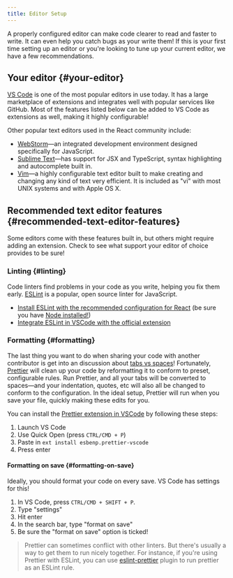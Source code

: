 ```yaml
---
title: Editor Setup
---
```


<Intro>

A properly configured editor can make code clearer to read and faster to write. It can even help you catch bugs as your write them! If this is your first time setting up an editor or you're looking to tune up your current editor, we have a few recommendations.

</Intro>

## Your editor {#your-editor}

[VS Code](https://code.visualstudio.com/) is one of the most popular editors in use today. It has a large marketplace of extensions and integrates well with popular services like GitHub. Most of the features listed below can be added to VS Code as extensions as well, making it highly configurable!

Other popular text editors used in the React community include:

* [WebStorm](https://www.jetbrains.com/webstorm/)—an integrated development environment designed specifically for JavaScript.
* [Sublime Text](https://www.sublimetext.com/)—has support for JSX and TypeScript, syntax highlighting and autocomplete built in.
* [Vim](https://www.vim.org/)—a highly configurable text editor built to make creating and changing any kind of text very efficient. It is included as "vi" with most UNIX systems and with Apple OS X.

## Recommended text editor features {#recommended-text-editor-features}

Some editors come with these features built in, but others might require adding an extension. Check to see what support your editor of choice provides to be sure!

### Linting {#linting}

Code linters find problems in your code as you write, helping you fix them early. [ESLint](https://eslint.org/) is a popular, open source linter for JavaScript. 

* [Install ESLint with the recommended configuration for React](https://www.npmjs.com/package/eslint-config-react-app) (be sure you have [Node installed!](https://nodejs.org/en/download/current/))
* [Integrate ESLint in VSCode with the official extension](https://marketplace.visualstudio.com/items?itemName=dbaeumer.vscode-eslint)

### Formatting {#formatting}

The last thing you want to do when sharing your code with another contributor is get into an discussion about [tabs vs spaces](https://www.google.com/search?q=tabs+vs+spaces)! Fortunately, [Prettier](https://prettier.io/) will clean up your code by reformatting it to conform to preset, configurable rules. Run Prettier, and all your tabs will be converted to spaces—and your indentation, quotes, etc will also all be changed to conform to the configuration. In the ideal setup, Prettier will run when you save your file, quickly making these edits for you.

You can install the [Prettier extension in VSCode](https://marketplace.visualstudio.com/items?itemName=esbenp.prettier-vscode) by following these steps:

1. Launch VS Code
2. Use Quick Open (press `CTRL/CMD + P`)
3. Paste in `ext install esbenp.prettier-vscode`
4. Press enter

#### Formatting on save {#formatting-on-save}

Ideally, you should format your code on every save. VS Code has settings for this!

1. In VS Code, press `CTRL/CMD + SHIFT + P`.
2. Type "settings"
3. Hit enter
4. In the search bar, type "format on save"
5. Be sure the "format on save" option is ticked!

> Prettier can sometimes conflict with other linters. But there's usually a way to get them to run nicely together. For instance, if you're using Prettier with ESLint, you can use [eslint-prettier](https://github.com/prettier/eslint-plugin-prettier) plugin to run prettier as an ESLint rule.
